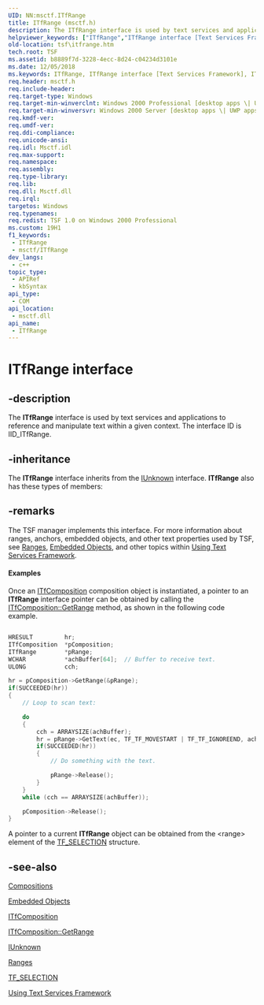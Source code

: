 ```yaml
---
UID: NN:msctf.ITfRange
title: ITfRange (msctf.h)
description: The ITfRange interface is used by text services and applications to reference and manipulate text within a given context. The interface ID is IID_ITfRange.
helpviewer_keywords: ["ITfRange","ITfRange interface [Text Services Framework]","ITfRange interface [Text Services Framework]","described","_tsf_itfrange_ref","msctf/ITfRange","tsf.itfrange"]
old-location: tsf\itfrange.htm
tech.root: TSF
ms.assetid: b8889f7d-3228-4ecc-8d24-c04234d3101e
ms.date: 12/05/2018
ms.keywords: ITfRange, ITfRange interface [Text Services Framework], ITfRange interface [Text Services Framework],described, _tsf_itfrange_ref, msctf/ITfRange, tsf.itfrange
req.header: msctf.h
req.include-header: 
req.target-type: Windows
req.target-min-winverclnt: Windows 2000 Professional [desktop apps \| UWP apps]
req.target-min-winversvr: Windows 2000 Server [desktop apps \| UWP apps]
req.kmdf-ver: 
req.umdf-ver: 
req.ddi-compliance: 
req.unicode-ansi: 
req.idl: Msctf.idl
req.max-support: 
req.namespace: 
req.assembly: 
req.type-library: 
req.lib: 
req.dll: Msctf.dll
req.irql: 
targetos: Windows
req.typenames: 
req.redist: TSF 1.0 on Windows 2000 Professional
ms.custom: 19H1
f1_keywords:
 - ITfRange
 - msctf/ITfRange
dev_langs:
 - c++
topic_type:
 - APIRef
 - kbSyntax
api_type:
 - COM
api_location:
 - msctf.dll
api_name:
 - ITfRange
---
```


# ITfRange interface


## -description

The <b>ITfRange</b> interface is used by text services and applications to reference and manipulate text within a given context. The interface ID is IID_ITfRange.

## -inheritance

The <b xmlns:loc="http://microsoft.com/wdcml/l10n">ITfRange</b> interface inherits from the <a href="/windows/desktop/api/unknwn/nn-unknwn-iunknown">IUnknown</a> interface. <b>ITfRange</b> also has these types of members:

## -remarks

The TSF manager implements this interface. For more information about ranges, anchors, embedded objects, and other text properties used by TSF, see <a href="/windows/desktop/TSF/ranges">Ranges</a>, <a href="/windows/desktop/TSF/embedded-objects">Embedded Objects</a>, and other topics within <a href="/windows/desktop/TSF/using-text-services-framework">Using Text Services Framework</a>.


#### Examples

Once an <a href="/windows/desktop/api/msctf/nn-msctf-itfcomposition">ITfComposition</a> composition object is instantiated, a pointer to an <b>ITfRange</b> interface pointer can be obtained by calling the <a href="/windows/desktop/api/msctf/nf-msctf-itfcomposition-getrange">ITfComposition::GetRange</a> method, as shown in the following code example.

<div class="code"></div>

```cpp

HRESULT         hr;
ITfComposition  *pComposition;
ITfRange        *pRange;
WCHAR           *achBuffer[64];  // Buffer to receive text. 
ULONG           cch;

hr = pComposition->GetRange(&pRange);
if(SUCCEEDED(hr))
{
    // Loop to scan text: 

    do
    {
        cch = ARRAYSIZE(achBuffer);
        hr = pRange->GetText(ec, TF_TF_MOVESTART | TF_TF_IGNOREEND, achBuffer, cch, &cch);
        if(SUCCEEDED(hr))
        {
            // Do something with the text. 

            pRange->Release();
        }
    }
    while (cch == ARRAYSIZE(achBuffer));

    pComposition->Release();
}

```


A pointer to a current <b>ITfRange</b> object can be obtained from the &lt;range&gt; element of the <a href="/windows/desktop/api/msctf/ns-msctf-tf_selection">TF_SELECTION</a> structure.

<div class="code"></div>

## -see-also

<a href="/windows/desktop/TSF/compositions">Compositions</a>



<a href="/windows/desktop/TSF/embedded-objects">Embedded Objects</a>



<a href="/windows/desktop/api/msctf/nn-msctf-itfcomposition">ITfComposition
      </a>



<a href="/windows/desktop/api/msctf/nf-msctf-itfcomposition-getrange">ITfComposition::GetRange
      </a>



<a href="/windows/desktop/api/unknwn/nn-unknwn-iunknown">IUnknown</a>



<a href="/windows/desktop/TSF/ranges">Ranges</a>



<a href="/windows/desktop/api/msctf/ns-msctf-tf_selection">TF_SELECTION
      </a>



<a href="/windows/desktop/TSF/using-text-services-framework">Using Text Services Framework</a>
